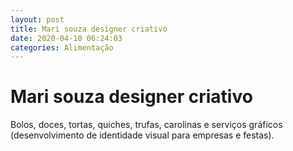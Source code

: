 ```yaml
---
layout: post
title: Mari souza designer criativo 
date: 2020-04-10 06:24:03 
categories: Alimentação
---
```


# Mari souza designer criativo 

Bolos, doces, tortas, quiches, trufas, carolinas e serviços gráficos (desenvolvimento de identidade visual para empresas e festas).
